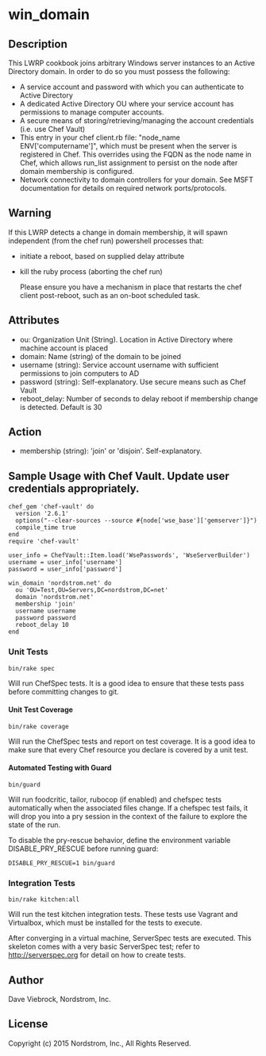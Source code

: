# win_domain

## Description

This LWRP cookbook joins arbitrary Windows server instances to an Active Directory
domain.  In order to do so you must possess the following:

* A service account and password with which you can authenticate to Active Directory
* A dedicated Active Directory OU where your service account has permissions to manage computer accounts.
* A secure means of storing/retrieving/managing the account credentials (i.e. use Chef Vault)
* This entry in your chef client.rb file: "node_name ENV['computername']", which must be present when the server is registered in Chef.  This overrides using the FQDN as the node name in Chef, which allows run_list assignment to persist on the node after domain membership is configured.
* Network connectivity to domain controllers for your domain.  See MSFT documentation for details on required network ports/protocols.

## Warning
If this LWRP detects a change in domain membership, it will spawn independent (from the chef run) powershell processes that:

* initiate a reboot, based on supplied delay attribute
* kill the ruby process (aborting the chef run)

    Please ensure you have a mechanism in place that restarts the chef client post-reboot, such as an on-boot scheduled task.

## Attributes

* ou: Organization Unit (String).  Location in Active Directory where machine account is placed
* domain: Name (string) of the domain to be joined
* username (string): Service account username with sufficient permissions to join computers to AD
* password (string): Self-explanatory.  Use secure means such as Chef Vault
* reboot_delay: Number of seconds to delay reboot if membership change is detected.  Default is 30

## Action

* membership (string): 'join' or 'disjoin'.  Self-explanatory.

## Sample Usage with Chef Vault.  Update user credentials appropriately.

    chef_gem 'chef-vault' do
      version '2.6.1'
      options("--clear-sources --source #{node['wse_base']['gemserver']}")
      compile_time true
    end
    require 'chef-vault'

    user_info = ChefVault::Item.load('WsePasswords', 'WseServerBuilder')
    username = user_info['username']
    password = user_info['password']

    win_domain 'nordstrom.net' do
      ou 'OU=Test,OU=Servers,DC=nordstrom,DC=net'
      domain 'nordstrom.net'
      membership 'join'
      username username
      password password
      reboot_delay 10
    end

### Unit Tests

    bin/rake spec

Will run ChefSpec tests.  It is a good idea to ensure that these
tests pass before committing changes to git.

#### Unit Test Coverage

    bin/rake coverage

Will run the ChefSpec tests and report on test coverage.  It is a
good idea to make sure that every Chef resource you declare is covered
by a unit test.

#### Automated Testing with Guard

    bin/guard

Will run foodcritic, tailor, rubocop (if enabled) and chefspec tests
automatically when the associated files change.  If a chefspec test
fails, it will drop you into a pry session in the context of the
failure to explore the state of the run.

To disable the pry-rescue behavior, define the environment variable
DISABLE_PRY_RESCUE before running guard:

    DISABLE_PRY_RESCUE=1 bin/guard

### Integration Tests

    bin/rake kitchen:all

Will run the test kitchen integration tests.  These tests use Vagrant
and Virtualbox, which must be installed for the tests to execute.

After converging in a virtual machine, ServerSpec tests are executed.
This skeleton comes with a very basic ServerSpec test; refer to
http://serverspec.org for detail on how to create tests.

## Author

Dave Viebrock, Nordstrom, Inc.

## License

Copyright (c) 2015 Nordstrom, Inc., All Rights Reserved.
